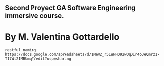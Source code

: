 ## Second Proyect GA Software Engineering immersive course. 

# By M. Valentina Gottardello

```
restful naming https://docs.google.com/spreadsheets/d/1MeW2_r51WHHO92wOqDIr4oJeQmrz1-T17Wl2IMBUmqY/edit?usp=sharing

```
